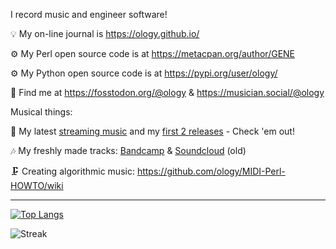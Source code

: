I record music and engineer software!

💡 My on-line journal is https://ology.github.io/

⚙️ My Perl open source code is at https://metacpan.org/author/GENE

⚙️ My Python open source code is at https://pypi.org/user/ology/

🙌 Find me at https://fosstodon.org/@ology & https://musician.social/@ology

Musical things:

🎵 My latest [streaming music](https://songwhip.com/geneboggs) and my [first 2 releases](https://songwhip.com/peoplebeforetime) - Check 'em out!

🎶 My freshly made tracks: [Bandcamp](https://geneboggs.bandcamp.com/) & [Soundcloud](https://soundcloud.com/gene-boggs-music/tracks) (old)

🗜️ Creating algorithmic music: https://github.com/ology/MIDI-Perl-HOWTO/wiki

----

[![Top Langs](https://github-readme-stats.vercel.app/api/top-langs/?username=ology&layout=compact)](https://github.com/ology/)

![Streak](https://streak-stats.demolab.com/?user=ology&type=png)
